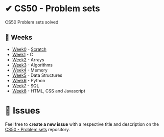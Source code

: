 # ✔ CS50 - Problem sets

CS50 Problem sets solved

## :calendar: Weeks

- [Week0](https://cs50.harvard.edu/x/2021/weeks/0/) - [Scratch](https://scratch.mit.edu/projects/465049117)
- [Week1](https://cs50.harvard.edu/x/2021/weeks/1/) - C
- [Week2](https://cs50.harvard.edu/x/2021/weeks/2/) - Arrays
- [Week3](https://cs50.harvard.edu/x/2021/weeks/3/) - Algorithms
- [Week4](https://cs50.harvard.edu/x/2021/weeks/4/) -  Memory
- [Week5](https://cs50.harvard.edu/x/2021/weeks/5/) - Data Structures
- [Week6](https://cs50.harvard.edu/x/2021/weeks/6/) - Python
- [Week7](https://cs50.harvard.edu/x/2021/weeks/7/) - SQL
- [Week8](https://cs50.harvard.edu/x/2021/weeks/7/) - HTML, CSS and Javascript


# :bug: Issues

Feel free to **create a new issue** with a respective title and description on the [CS50 - Problem sets](https://github.com/AdSoNaTuRaL/cs50-problem-sets/issues) repository.